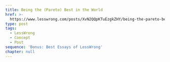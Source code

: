 ```yaml
---
title: Being the (Pareto) Best in the World
href: >-
  https://www.lesswrong.com/posts/XvN2QQpKTuEzgkZHY/being-the-pareto-best-in-the-world
type: post
tags:
  - LessWrong
  - Concept
  - Post
sequence: 'Bonus: Best Essays of LessWrong'
chapter: null
---
```


